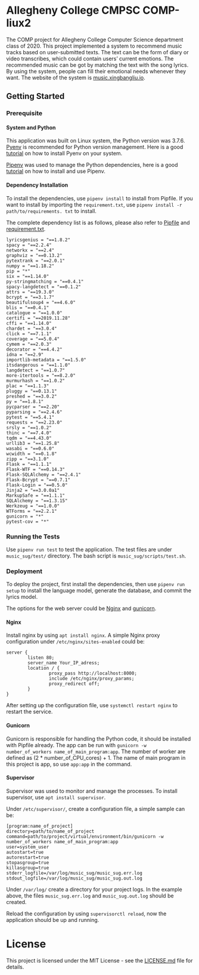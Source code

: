 # Allegheny College CMPSC COMP-liux2

The COMP project for Allegheny College Computer Science department class of 2020.
This project implemented a system to recommend music tracks based on user-submitted
texts. The text can be the form of diary or video transcribes, which could contain
users’ current emotions. The recommended music can be got by matching the text with
the song lyrics. By using the system, people can fill their emotional needs whenever
they want. The website of the system is [music.xingbangliu.io](http://music.xingbangliu.io).

## Getting Started

### Prerequisite

#### System and Python

This application was built on Linux system, the Python version was 3.7.6.
[Pyenv](https://github.com/pyenv/pyenv) is recommended for Python version management.
Here is a good [tutorial](https://realpython.com/intro-to-pyenv/) on how to install
Pyenv on your system.

[Pipenv](https://github.com/pypa/pipenv) was used to manage the Python dependencies,
here is a good [tutorial](https://realpython.com/pipenv-guide/) on how to install
and use Pipenv.

#### Dependency Installation

To install the dependencies, use `pipenv install` to install from Pipfile. If you
want to install by importing the `requirement.txt`, use
`pipenv install -r path/to/requirements. txt` to install.

The complete dependency list is as follows, please also refer to [Pipfile](music_sug/Pipfile)
and [requirement.txt](music_sug/requirement.txt).

```
lyricsgenius = "==1.8.2"
spacy = "==2.2.4"
networkx = "==2.4"
graphviz = "==0.13.2"
pytextrank = "==2.0.1"
numpy = "==1.18.2"
pip = "*"
six = "==1.14.0"
py-stringmatching = "==0.4.1"
spacy-langdetect = "==0.1.2"
attrs = "==19.3.0"
bcrypt = "==3.1.7"
beautifulsoup4 = "==4.6.0"
blis = "==0.4.1"
catalogue = "==1.0.0"
certifi = "==2019.11.28"
cffi = "==1.14.0"
chardet = "==3.0.4"
click = "==7.1.1"
coverage = "==5.0.4"
cymem = "==2.0.3"
decorator = "==4.4.2"
idna = "==2.9"
importlib-metadata = "==1.5.0"
itsdangerous = "==1.1.0"
langdetect = "==1.0.7"
more-itertools = "==8.2.0"
murmurhash = "==1.0.2"
plac = "==1.1.3"
pluggy = "==0.13.1"
preshed = "==3.0.2"
py = "==1.8.1"
pycparser = "==2.20"
pyparsing = "==2.4.6"
pytest = "==5.4.1"
requests = "==2.23.0"
srsly = "==1.0.2"
thinc = "==7.4.0"
tqdm = "==4.43.0"
urllib3 = "==1.25.8"
wasabi = "==0.6.0"
wcwidth = "==0.1.8"
zipp = "==3.1.0"
Flask = "==1.1.1"
Flask-WTF = "==0.14.3"
Flask-SQLAlchemy = "==2.4.1"
Flask-Bcrypt = "==0.7.1"
Flask-Login = "==0.5.0"
Jinja2 = "==3.0.0a1"
MarkupSafe = "==1.1.1"
SQLAlchemy = "==1.3.15"
Werkzeug = "==1.0.0"
WTForms = "==2.2.1"
gunicorn = "*"
pytest-cov = "*"
```

### Running the Tests

Use `pipenv run test` to test the application. The test files are under `music_sug/test/`
directory. The bash script is `music_sug/scripts/test.sh`.

### Deployment

To deploy the project, first install the dependencies, then use `pipenv run setup`
to install the language model, generate the database, and commit the lyrics model.

The options for the web server could be [Nginx](https://nginx.org/en/docs/) and
[gunicorn](https://gunicorn.org/).

#### Nginx

Install nginx by using `apt install nginx`.
A simple Nginx proxy configuration under `/etc/nginx/sites-enabled` could be:

```
server {
        listen 80;
        server_name Your_IP_adress;
        location / {
                proxy_pass http://localhost:8000;
                include /etc/nginx/proxy_params;
                proxy_redirect off;
        }
}
```

After setting up the configuration file, use `systemctl restart nginx` to restart
the service.

#### Gunicorn

Gunicorn is responsible for handling the Python code, it should be installed with
Pipfile already.
The app can be run with `gunicorn -w number_of_workers name_of_main_program:app`.
The number of worker are defined as (2 * number_of_CPU_cores) + 1. The name of
main program in this project is app, so use `app:app` in the command.

#### Supervisor

Supervisor was used to monitor and manage the processes. To install supervisor,
use `apt install supervisor`.

Under `/etc/supervisor/`, create a configuration file, a simple sample can be:

```
[program:name_of_project]
directory=path/to/name_of_project
command=path/to/project/virtual/environment/bin/gunicorn -w number_of_workers name_of_main_program:app
user=system_user
autostart=true
autorestart=true
stopasgroup=true
killasgroup=true
stderr_logfile=/var/log/music_sug/music_sug.err.log
stdout_logfile=/var/log/music_sug/music_sug.out.log
```

Under `/var/log/` create a directory for your project logs. In the example above,
the files `music_sug.err.log` and `music_sug.out.log` should be created.

Reload the configuration by using `supervisorctl reload`, now the application should
be up and running.

# License

This project is licensed under the MIT License - see the [LICENSE.md](LICENSE)
file for details.
